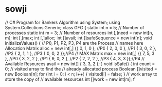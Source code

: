 # sowji
// C# Program for Bankers Algorithm  using System;  using System.Collections.Generic;  class GFG  {  static int n = 5; // Number of processes  static int m = 3; // Number of resources  int [,]need = new int[n, m];  int [,]max;  int [,]alloc;  int []avail;  int []safeSequence = new int[n];  void initializeValues()  {  // P0, P1, P2, P3, P4 are the Process  // names here Allocation Matrix  alloc = new int[,] {{ 0, 1, 0 }, //P0  { 2, 0, 0 }, //P1  { 3, 0, 2 }, //P2  { 2, 1, 1 }, //P3  { 0, 0, 2 }};//P4  // MAX Matrix  max = new int[,] {{ 7, 5, 3 }, //P0  { 3, 2, 2 }, //P1  { 9, 0, 2 }, //P2  { 2, 2, 2 }, //P3  { 4, 3, 3 }};//P4  // Available Resources  avail = new int[] { 3, 3, 2 };  }  void isSafe()  {  int count = 0;  // visited array to find the  // already allocated process  Boolean []visited = new Boolean[n];  for (int i = 0; i &lt; n; i++)  {  visited[i] = false;  }  // work array to store the copy of  // available resources  int []work = new int[m];  f
